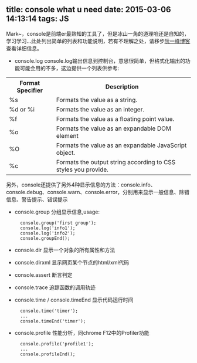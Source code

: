 title: console what u need
date: 2015-03-06 14:13:14
tags: JS
---
Mark~，console是前端er最熟知的工具了，但是冰山一角的道理咱还是自知的，学习学习...此处列出简单的列表和功能说明，若有不理解之处，请移步[阮一峰博客](http://www.ruanyifeng.com/blog/2011/03/firebug_console_tutorial.html)查看详细信息。

* console.log
console.log输出信息到控制台，意思很简单，但格式化输出的功能可能会用的不多，这边提供一个列表供参考:
<table><tr><th>Format Specifier</th><th>Description</th></tr><tr><td>%s</td><td>Formats the value as a string.</td></tr><tr><td>%d or %i</td><td>Formats the value as an integer.</td></tr><tr><td>%f</td><td>Formats the value as a floating point value.</td></tr><tr><td>%o</td><td>Formats the value as an expandable DOM element</td></tr><tr><td>%O</td><td>Formats the value as an expandable JavaScript object.</td></tr><tr><td>%c</td><td>Formats the output string according to CSS styles you provide.</td></tr></table>

另外，console还提供了另外4种显示信息的方法：console.info、console.debug、console.warn、console.error，分别用来显示一般信息、除错信息、警告提示、错误提示

* console.group
分组显示信息,usage:

        console.group('first group');
        console.log('info1');
        console.log('info2');
        console.groupEnd();

* console.dir
显示一个对象的所有属性和方法

* console.dirxml
显示网页某个节点的html/xml代码

* console.assert
断言判定

* console.trace
追踪函数的调用轨迹

* console.time / console.timeEnd
显示代码运行时间


        console.time('timer');
        ...
        console.timeEnd('timer');

* console.profile
性能分析，同chrome F12中的Profiler功能


        console.profile('profile1');
        ...
        console.profileEnd();